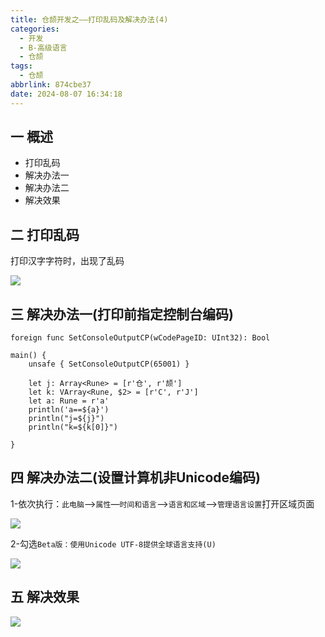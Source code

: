 ```yaml
---
title: 仓颉开发之——打印乱码及解决办法(4)
categories:
  - 开发
  - B-高级语言
  - 仓颉
tags:
  - 仓颉
abbrlink: 874cbe37
date: 2024-08-07 16:34:18
---
```

## 一 概述

* 打印乱码
* 解决办法一
* 解决办法二
* 解决效果

<!--more-->

## 二 打印乱码

打印汉字字符时，出现了乱码

![][1]

## 三 解决办法一(打印前指定控制台编码)

```
foreign func SetConsoleOutputCP(wCodePageID: UInt32): Bool

main() {
    unsafe { SetConsoleOutputCP(65001) }

    let j: Array<Rune> = [r'仓', r'颉']
    let k: VArray<Rune, $2> = [r'C', r'J']
    let a: Rune = r'a'
    println('a==${a}')
    println("j=${j}")
    println("k=${k[0]}")

}
```

## 四 解决办法二(设置计算机非Unicode编码)

1-依次执行：`此电脑`—>`属性`—`时间和语言`—>`语言和区域`—>`管理语言设置`打开区域页面

![][2]

2-勾选`Beta版：使用Unicode UTF-8提供全球语言支持(U)`

![][3]

## 五 解决效果

![][4]


[1]:https://cdn.jsdelivr.net/gh/PGzxc/CDN/blog-hmos/cangjie-4-issue-view.png
[2]:https://cdn.jsdelivr.net/gh/PGzxc/CDN/blog-hmos/cangjie-4-issue-lan-view.png
[3]:https://cdn.jsdelivr.net/gh/PGzxc/CDN/blog-hmos/cangjie-4-issue-lan-beta.png
[4]:https://cdn.jsdelivr.net/gh/PGzxc/CDN/blog-hmos/cangjie-4-issue-ok.png
